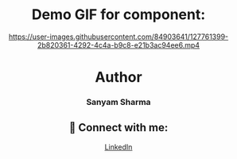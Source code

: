 <div align="center">
 
# Demo GIF for component:





https://user-images.githubusercontent.com/84903641/127761399-2b820361-4292-4c4a-b9c8-e21b3ac94ee6.mp4





# Author

<h3>Sanyam Sharma</h3>
 
 ## 🚀 Connect with me:

 <a href = "https://www.linkedin.com/in/sanyam-sharma-4919b9205/">LinkedIn</a>

</div>
